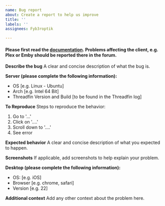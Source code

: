 ```yaml
---
name: Bug report
about: Create a report to help us improve
title: ''
labels: ''
assignees: Fyb3roptik

---
```


#### Please first read the [documentation](https://github.com/Threadfin/Threadfin/blob/main/en/configuration.md). Problems affecting the client, e.g. Plex or Emby should be reported there in the forum.

**Describe the bug**
A clear and concise description of what the bug is.

**Server (please complete the following information):**
- OS [e.g. Linux - Ubuntu]
- Arch [e.g. Intel 64 Bit]
- Threadfin Version and Build [to be found in the Threadfin log]

**To Reproduce**
Steps to reproduce the behavior:
1. Go to '...'
2. Click on '....'
3. Scroll down to '....'
4. See error

**Expected behavior**
A clear and concise description of what you expected to happen.

**Screenshots**
If applicable, add screenshots to help explain your problem.

**Desktop (please complete the following information):**
 - OS: [e.g. iOS]
 - Browser [e.g. chrome, safari]
 - Version [e.g. 22]

**Additional context**
Add any other context about the problem here.
